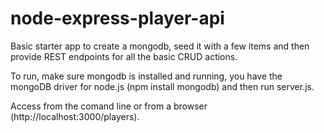 node-express-player-api
=======================
 Basic starter app to create a mongodb, seed it with a few items and then provide REST endpoints 
 for all the basic CRUD actions.
 
 
 To run, make sure mongodb is installed and running, you have the mongoDB driver for node.js
 (npm install mongodb) and then run server.js.
 
 Access from the comand line or from a browser (http://localhost:3000/players).

